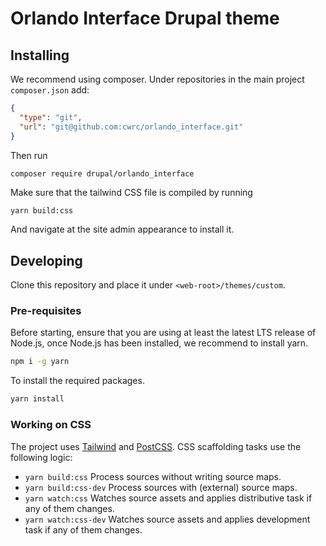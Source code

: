 # Orlando Interface Drupal theme

## Installing

We recommend using composer. Under repositories in the main project `composer.json` add:

```json
{
  "type": "git",
  "url": "git@github.com:cwrc/orlando_interface.git"
}
```

Then run 

```
composer require drupal/orlando_interface
```

Make sure that the tailwind CSS file is compiled by running

```bash
yarn build:css
```

And navigate at the site admin appearance to install it.

## Developing

Clone this repository and place it under `<web-root>/themes/custom`.

### Pre-requisites

Before starting, ensure that you are using at least the latest LTS release of
Node.js, once Node.js has been installed, we recommend to install yarn.

```bash
npm i -g yarn
```

To install the required packages.

```bash
yarn install
```

### Working on CSS

The project uses [Tailwind](https://tailwindcss.com/) and [PostCSS](https://postcss.org/). CSS scaffolding tasks use
the following logic:

  * `yarn build:css`
    Process sources without writing source maps.
  * `yarn build:css-dev`
    Process sources with (external) source maps.
  * `yarn watch:css`
    Watches source assets and applies distributive task if any of them changes.
  * `yarn watch:css-dev`
    Watches source assets and applies development task if any of them changes.
